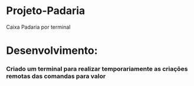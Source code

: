 # Projeto-Padaria
Caixa Padaria por terminal

# Desenvolvimento:
### Criado um terminal para realizar temporariamente as criações remotas das comandas para valor
